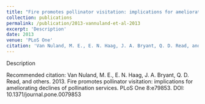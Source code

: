 ```yaml
---
title: "Fire promotes pollinator visitation: implications for ameliorating declines of pollination services."
collection: publications
permalink: /publication/2013-vannuland-et-al-2013
excerpt: 'Description'
date: 2013
venue: 'PLoS One'
citation: 'Van Nuland, M. E., E. N. Haag, J. A. Bryant, Q. D. Read, and others. 2013. Fire promotes pollinator visitation: implications for ameliorating declines of pollination services. PLoS One 8:e79853. DOI: 10.1371/journal.pone.0079853'
---
```

Description

Recommended citation: Van Nuland, M. E., E. N. Haag, J. A. Bryant, Q. D. Read, and others. 2013. Fire promotes pollinator visitation: implications for ameliorating declines of pollination services. PLoS One 8:e79853. DOI: 10.1371/journal.pone.0079853